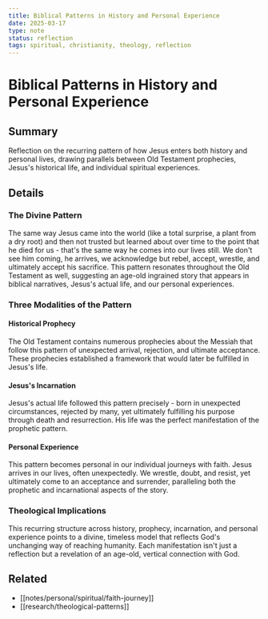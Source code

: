 ```yaml
---
title: Biblical Patterns in History and Personal Experience
date: 2025-03-17
type: note
status: reflection
tags: spiritual, christianity, theology, reflection
---
```


# Biblical Patterns in History and Personal Experience

## Summary
Reflection on the recurring pattern of how Jesus enters both history and personal lives, drawing parallels between Old Testament prophecies, Jesus's historical life, and individual spiritual experiences.

## Details

### The Divine Pattern
The same way Jesus came into the world (like a total surprise, a plant from a dry root) and then not trusted but learned about over time to the point that he died for us - that's the same way he comes into our lives still. We don't see him coming, he arrives, we acknowledge but rebel, accept, wrestle, and ultimately accept his sacrifice. This pattern resonates throughout the Old Testament as well, suggesting an age-old ingrained story that appears in biblical narratives, Jesus's actual life, and our personal experiences.

### Three Modalities of the Pattern

#### Historical Prophecy
The Old Testament contains numerous prophecies about the Messiah that follow this pattern of unexpected arrival, rejection, and ultimate acceptance. These prophecies established a framework that would later be fulfilled in Jesus's life.

#### Jesus's Incarnation
Jesus's actual life followed this pattern precisely - born in unexpected circumstances, rejected by many, yet ultimately fulfilling his purpose through death and resurrection. His life was the perfect manifestation of the prophetic pattern.

#### Personal Experience
This pattern becomes personal in our individual journeys with faith. Jesus arrives in our lives, often unexpectedly. We wrestle, doubt, and resist, yet ultimately come to an acceptance and surrender, paralleling both the prophetic and incarnational aspects of the story.

### Theological Implications
This recurring structure across history, prophecy, incarnation, and personal experience points to a divine, timeless model that reflects God's unchanging way of reaching humanity. Each manifestation isn't just a reflection but a revelation of an age-old, vertical connection with God.

## Related
- [[notes/personal/spiritual/faith-journey]]
- [[research/theological-patterns]]

